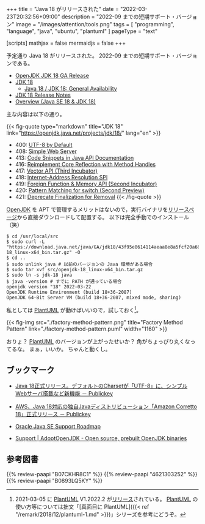 +++
title = "Java 18 がリリースされた"
date =  "2022-03-23T20:32:56+09:00"
description = "2022-09 までの短期サポート・バージョン"
image = "/images/attention/tools.png"
tags  = [ "programming", "language", "java", "ubuntu", "plantuml" ]
pageType = "text"

[scripts]
  mathjax = false
  mermaidjs = false
+++

予定通り Java 18 がリリースされた。
2022-09 までの短期サポート・バージョンである。

- [OpenJDK JDK 18 GA Release](https://jdk.java.net/18/)
- [JDK 18](https://openjdk.java.net/projects/jdk/18/)
  - [Java 18 / JDK 18: General Availability](https://mail.openjdk.java.net/pipermail/jdk-dev/2022-March/006458.html)
- [JDK 18 Release Notes](https://jdk.java.net/18/release-notes)
- [Overview (Java SE 18 & JDK 18)](https://docs.oracle.com/en/java/javase/18/docs/api/)

主な内容は以下の通り。

{{< fig-quote type="markdown" title="JDK 18" link="https://openjdk.java.net/projects/jdk/18/" lang="en" >}}
- 400: [UTF-8 by Default](https://openjdk.java.net/jeps/400)
- 408: [Simple Web Server](https://openjdk.java.net/jeps/408)
- 413: [Code Snippets in Java API Documentation](https://openjdk.java.net/jeps/413)
- 416: [Reimplement Core Reflection with Method Handles](https://openjdk.java.net/jeps/416)
- 417: [Vector API (Third Incubator)](https://openjdk.java.net/jeps/417)
- 418: [Internet-Address Resolution SPI](https://openjdk.java.net/jeps/418)
- 419: [Foreign Function & Memory API (Second Incubator)](https://openjdk.java.net/jeps/419)
- 420: [Pattern Matching for switch (Second Preview)](https://openjdk.java.net/jeps/420)
- 421: [Deprecate Finalization for Removal](https://openjdk.java.net/jeps/421)
{{< /fig-quote >}}

[OpenJDK] を APT で管理するメリットはないので，実行バイナリを[リリースページ](https://jdk.java.net/18/)から直接ダウンロードして配置する。
以下は完全手動でのインストール（笑）

```text
$ cd /usr/local/src
$ sudo curl -L "https://download.java.net/java/GA/jdk18/43f95e8614114aeaa8e8a5fcf20a682d/36/GPL/openjdk-18_linux-x64_bin.tar.gz" -O
$ cd ..
$ sudo unlink java # 以前のバージョンの Java 環境がある場合
$ sudo tar xvf src/openjdk-18_linux-x64_bin.tar.gz
$ sudo ln -s jdk-18 java
$ java -version # すでに PATH が通っている場合
openjdk version "18" 2022-03-22
OpenJDK Runtime Environment (build 18+36-2087)
OpenJDK 64-Bit Server VM (build 18+36-2087, mixed mode, sharing)
```

私としては [PlantUML] が動けばいいので，試しておく[^puml1]。

[^puml1]: 2021-03-05 に [PlantUML] V1.2022.2 が[リリース](http://plantuml.com/changes)されている。 [PlantUML] の使い方等については拙文「[真面目に PlantUML]({{< ref "/remark/2018/12/plantuml-1.md" >}})」シリーズを参考にどうぞ。

{{< fig-img src="./factory-method-pattern.png" title="Factory Method Pattern" link="./factory-method-pattern.puml" width="1160" >}}

おりょ？ [PlantUML] のバージョンが上がったせいか？ 角がちょっぴり丸くなってるな。
まぁ，いいか。
ちゃんと動くし。

## ブックマーク

- [Java 18正式リリース。デフォルトのCharsetが「UTF-8」に、シンプルWebサーバ搭載など新機能 － Publickey](https://www.publickey1.jp/blog/22/java_18charsetutf-8web.html)
- [AWS、Java 18対応の独自Javaディストリビューション「Amazon Corretto 18」正式リリース － Publickey](https://www.publickey1.jp/blog/22/awsjava_18javaamazon_corretto_18.html)

- [Oracle Java SE Support Roadmap](https://www.oracle.com/java/technologies/java-se-support-roadmap.html)
- [Support | AdoptOpenJDK - Open source, prebuilt OpenJDK binaries](https://adoptopenjdk.net/support.html)

[OpenJDK]: http://openjdk.java.net/
[AdoptOpenJDK]: https://adoptopenjdk.net/ "AdoptOpenJDK - Open source, prebuilt OpenJDK binaries"
[Ubuntu]: https://www.ubuntu.com/ "The leading operating system for PCs, IoT devices, servers and the cloud | Ubuntu"
[PlantUML]: http://plantuml.com/ "Open-source tool that uses simple textual descriptions to draw UML diagrams."

## 参考図書

{{% review-paapi "B07CKHR8C1" %}} <!-- Spring Data JPAプログラミング入門 -->
{{% review-paapi "4621303252" %}} <!-- Effective Java 第3版 -->
{{% review-paapi "B0893LQ5KY" %}} <!-- Spring Boot 2 入門 -->
